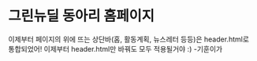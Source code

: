 # 그린뉴딜 동아리 홈페이지

이제부터 페이지의 위에 뜨는 상단바(홈, 활동계획, 뉴스레터 등등)은 header.html로 통합되었어! 이제부터 header.html만 바꿔도 모두 적용될거야 :)
           -기훈이가
